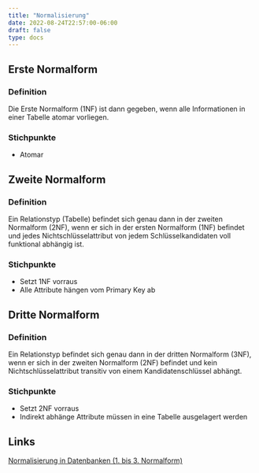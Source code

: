 ```yaml
---
title: "Normalisierung"
date: 2022-08-24T22:57:00-06:00
draft: false
type: docs
---
```



## Erste Normalform

### Definition

Die Erste Normalform (1NF) ist dann gegeben, wenn alle Informationen in einer Tabelle atomar vorliegen.

### Stichpunkte

- Atomar

## Zweite Normalform

### Definition

Ein Relationstyp (Tabelle) befindet sich genau dann in der zweiten Normalform (2NF), wenn er sich in der ersten Normalform (1NF) befindet und jedes Nichtschlüsselattribut von jedem Schlüsselkandidaten voll funktional abhängig ist.

### Stichpunkte

- Setzt 1NF vorraus
- Alle Attribute hängen vom Primary Key ab

## Dritte Normalform

### Definition

Ein Relationstyp befindet sich genau dann in der dritten Normalform (3NF), wenn er sich in der zweiten Normalform (2NF) befindet und kein Nichtschlüsselattribut transitiv von einem Kandidatenschlüssel abhängt.

### Stichpunkte

- Setzt 2NF vorraus
- Indirekt abhänge Attribute müssen in eine Tabelle ausgelagert werden

## Links

[Normalisierung in Datenbanken (1. bis 3. Normalform)](https://www.youtube.com/watch?v=aCXKT4ycAbQ)
